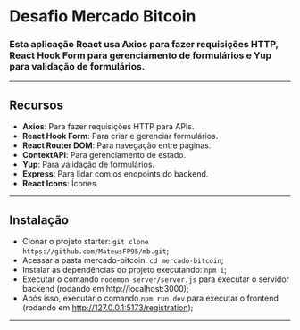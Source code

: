 # Desafio Mercado Bitcoin

### Esta aplicação React usa Axios para fazer requisições HTTP, React Hook Form para gerenciamento de formulários e Yup para validação de formulários.

---

## Recursos

- **Axios**: Para fazer requisições HTTP para APIs.
- **React Hook Form**: Para criar e gerenciar formulários.
- **React Router DOM**: Para navegação entre páginas.
- **ContextAPI**: Para gerenciamento de estado.
- **Yup**: Para validação de formulários.
- **Express**: Para lidar com os endpoints do backend.
- **React Icons**: Ícones.

---

## Instalação

- Clonar o projeto starter: `git clone https://github.com/MateusFP95/mb.git`;
- Acessar a pasta mercado-bitcoin: `cd mercado-bitcoin`;
- Instalar as dependências do projeto executando: `npm i`;
- Executar o comando `nodemon server/server.js` para executar o servidor backend (rodando em http://localhost:3000);
- Após isso, executar o comando `npm run dev` para executar o frontend (rodando em http://127.0.0.1:5173/registration);

---
